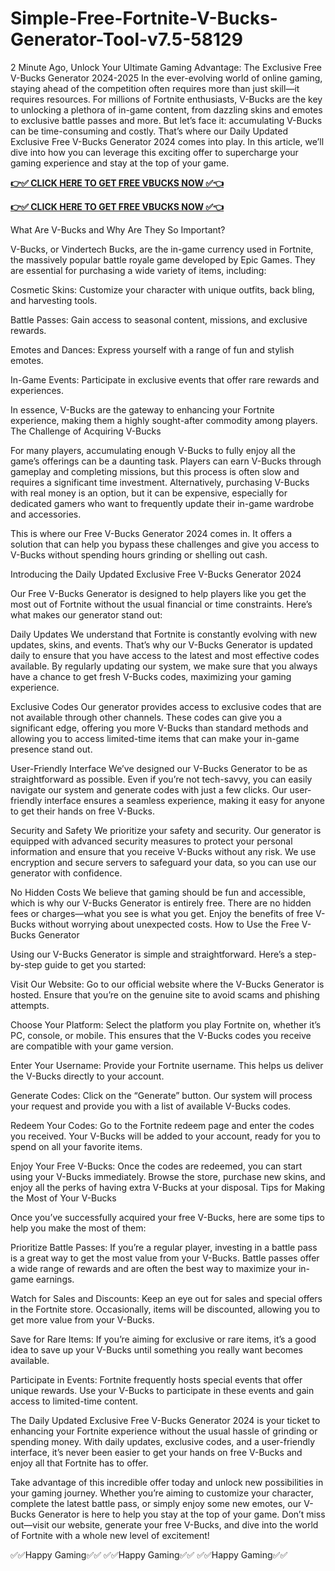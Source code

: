 # Simple-Free-Fortnite-V-Bucks-Generator-Tool-v7.5-58129

2 Minute Ago, Unlock Your Ultimate Gaming Advantage: The Exclusive Free V-Bucks Generator 2024-2025 In the ever-evolving world of online gaming, staying ahead of the competition often requires more than just skill—it requires resources. For millions of Fortnite enthusiasts, V-Bucks are the key to unlocking a plethora of in-game content, from dazzling skins and emotes to exclusive battle passes and more. But let’s face it: accumulating V-Bucks can be time-consuming and costly. That’s where our Daily Updated Exclusive Free V-Bucks Generator 2024 comes into play. In this article, we’ll dive into how you can leverage this exciting offer to supercharge your gaming experience and stay at the top of your game.

**[👉✅ CLICK HERE TO GET FREE VBUCKS NOW ✅👈](https://tinyurl.com/vbucks2024)**

**[👉✅ CLICK HERE TO GET FREE VBUCKS NOW ✅👈](https://tinyurl.com/vbucks2024)**

What Are V-Bucks and Why Are They So Important?

V-Bucks, or Vindertech Bucks, are the in-game currency used in Fortnite, the massively popular battle royale game developed by Epic Games. They are essential for purchasing a wide variety of items, including:

Cosmetic Skins: Customize your character with unique outfits, back bling, and harvesting tools.

Battle Passes: Gain access to seasonal content, missions, and exclusive rewards.

Emotes and Dances: Express yourself with a range of fun and stylish emotes.

In-Game Events: Participate in exclusive events that offer rare rewards and experiences.

In essence, V-Bucks are the gateway to enhancing your Fortnite experience, making them a highly sought-after commodity among players. The Challenge of Acquiring V-Bucks

For many players, accumulating enough V-Bucks to fully enjoy all the game’s offerings can be a daunting task. Players can earn V-Bucks through gameplay and completing missions, but this process is often slow and requires a significant time investment. Alternatively, purchasing V-Bucks with real money is an option, but it can be expensive, especially for dedicated gamers who want to frequently update their in-game wardrobe and accessories.

This is where our Free V-Bucks Generator 2024 comes in. It offers a solution that can help you bypass these challenges and give you access to V-Bucks without spending hours grinding or shelling out cash.

Introducing the Daily Updated Exclusive Free V-Bucks Generator 2024

Our Free V-Bucks Generator is designed to help players like you get the most out of Fortnite without the usual financial or time constraints. Here’s what makes our generator stand out:

Daily Updates
We understand that Fortnite is constantly evolving with new updates, skins, and events. That’s why our V-Bucks Generator is updated daily to ensure that you have access to the latest and most effective codes available. By regularly updating our system, we make sure that you always have a chance to get fresh V-Bucks codes, maximizing your gaming experience.

Exclusive Codes
Our generator provides access to exclusive codes that are not available through other channels. These codes can give you a significant edge, offering you more V-Bucks than standard methods and allowing you to access limited-time items that can make your in-game presence stand out.

User-Friendly Interface
We’ve designed our V-Bucks Generator to be as straightforward as possible. Even if you’re not tech-savvy, you can easily navigate our system and generate codes with just a few clicks. Our user-friendly interface ensures a seamless experience, making it easy for anyone to get their hands on free V-Bucks.

Security and Safety
We prioritize your safety and security. Our generator is equipped with advanced security measures to protect your personal information and ensure that you receive V-Bucks without any risk. We use encryption and secure servers to safeguard your data, so you can use our generator with confidence.

No Hidden Costs
We believe that gaming should be fun and accessible, which is why our V-Bucks Generator is entirely free. There are no hidden fees or charges—what you see is what you get. Enjoy the benefits of free V-Bucks without worrying about unexpected costs. How to Use the Free V-Bucks Generator

Using our V-Bucks Generator is simple and straightforward. Here’s a step-by-step guide to get you started:

Visit Our Website: Go to our official website where the V-Bucks Generator is hosted. Ensure that you’re on the genuine site to avoid scams and phishing attempts.

Choose Your Platform: Select the platform you play Fortnite on, whether it’s PC, console, or mobile. This ensures that the V-Bucks codes you receive are compatible with your game version.

Enter Your Username: Provide your Fortnite username. This helps us deliver the V-Bucks directly to your account.

Generate Codes: Click on the “Generate” button. Our system will process your request and provide you with a list of available V-Bucks codes.

Redeem Your Codes: Go to the Fortnite redeem page and enter the codes you received. Your V-Bucks will be added to your account, ready for you to spend on all your favorite items.

Enjoy Your Free V-Bucks: Once the codes are redeemed, you can start using your V-Bucks immediately. Browse the store, purchase new skins, and enjoy all the perks of having extra V-Bucks at your disposal. Tips for Making the Most of Your V-Bucks

Once you’ve successfully acquired your free V-Bucks, here are some tips to help you make the most of them:

Prioritize Battle Passes: If you’re a regular player, investing in a battle pass is a great way to get the most value from your V-Bucks. Battle passes offer a wide range of rewards and are often the best way to maximize your in-game earnings.

Watch for Sales and Discounts: Keep an eye out for sales and special offers in the Fortnite store. Occasionally, items will be discounted, allowing you to get more value from your V-Bucks.

Save for Rare Items: If you’re aiming for exclusive or rare items, it’s a good idea to save up your V-Bucks until something you really want becomes available.

Participate in Events: Fortnite frequently hosts special events that offer unique rewards. Use your V-Bucks to participate in these events and gain access to limited-time content.

The Daily Updated Exclusive Free V-Bucks Generator 2024 is your ticket to enhancing your Fortnite experience without the usual hassle of grinding or spending money. With daily updates, exclusive codes, and a user-friendly interface, it’s never been easier to get your hands on free V-Bucks and enjoy all that Fortnite has to offer.

Take advantage of this incredible offer today and unlock new possibilities in your gaming journey. Whether you’re aiming to customize your character, complete the latest battle pass, or simply enjoy some new emotes, our V-Bucks Generator is here to help you stay at the top of your game. Don’t miss out—visit our website, generate your free V-Bucks, and dive into the world of Fortnite with a whole new level of excitement!

✅✅Happy Gaming✅✅
✅✅Happy Gaming✅✅
✅✅Happy Gaming✅✅

